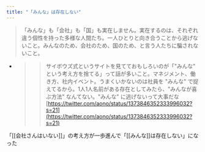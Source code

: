 ```yaml
---
title: "「みんな」は存在しない"
---
```


> 「みんな」も「会社」も「国」も実在しません。実在するのは、それぞれ違う個性を持った多様な人間たち。一人ひとりと向き合うことから逃げないこと。みんなのため、会社のため、国のため、と言う人たちに騙されないこと。
- > >サイボウズ式というサイトを見てておもしろいのが「"みんな" という考え方を捨てる」って話が多いこと。マネジメント、働き方、社内イベント。うまくいかないのは社員を "みんな" で捉えてるから。1人1人名前がある存在としてみたら、"みんなが喜ぶ方法" なんてない。"みんな" に逃げないって大事だな
[https://twitter.com/aono/status/1373846352333996032?s=21](https://twitter.com/aono/status/1373846352333996032?s=21)

「[[会社さんはいない]]」の考え方が一歩進んで「[[みんな]]は存在しない」になった
